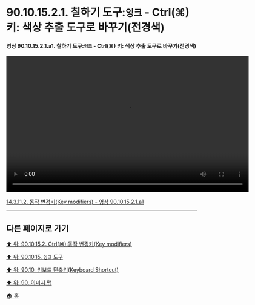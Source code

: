 # 90.10.15.2.1. 칠하기 도구:`잉크` - Ctrl(⌘) 키: 색상 추출 도구로 바꾸기(전경색)

<a id="90-10-15-02-01-a1"></a>

#### 영상 90.10.15.2.1.a1. 칠하기 도구:`잉크` - Ctrl(⌘) 키: 색상 추출 도구로 바꾸기(전경색)
<video controls="controls" width="640" height="360" src="https://github.com/wonder13662/gimp/assets/15767104/6611396c-a0b1-494a-9271-862f3fd7561b"></video>

[14.3.11.2. 동작 변경키(Key modifiers) - 영상 90.10.15.2.1.a1](./14-03-11-02-key_modifiers.md#90-10-15-02-01-a1)

***

## 다른 페이지로 가기

[⬆️ 위: 90.10.15.2. Ctrl(⌘):동작 변경키(Key modifiers)](./90-10-15-02-00-key_modifier-ctrl.md)

[⬆️ 위: 90.10.15. `잉크` 도구](./90-10-15-00-ink.md)

[⬆️ 위: 90.10. 키보드 단축키(Keyboard Shortcut)](./90-10-00-keyboard_shortcut.md)

[⬆️ 위: 90. 이미지 맵](./90-00-image-map.md)

[🏠 홈](./00-home.md)